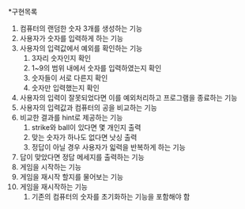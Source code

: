 *구현목록

1. 컴퓨터의 랜덤한 숫자 3개를 생성하는 기능
2. 사용자가 숫자를 입력하게 하는 기능
3. 사용자의 입력값에서 예외를 확인하는 기능
   1. 3자리 숫자인지 확인
   2. 1~9의 범위 내에서 숫자를 입력하였는지 확인
   3. 숫자들이 서로 다른지 확인
   4. 숫자만 입력했는지 확인
4. 사용자의 입력이 잘못되었다면 이를 예외처리하고 프로그램을 종료하는 기능
5. 사용자의 입력값과 컴퓨터의 공을 비교하는 기능
6. 비교한 결과를 hint로 제공하는 기능
   1. strike와 ball이 있다면 몇 개인지 출력
   2. 맞는 숫자가 하나도 없다면 낫싱 출력
   3. 정답이 아닐 경우 사용자가 읿력을 반복하게 하는 기능
8. 답이 맞았다면 정답 메세지를 출력하는 기능
9. 게임을 시작하는 기능
10. 게임을 재시작 할지를 물어보는 기능
11. 게임을 재시작하는 기능 
    1. 기존의 컴퓨터의 숫자를 초기화하는 기능을 포함해야 함
